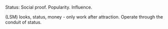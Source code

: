 Status: Social proof. Popularity. Influence.

(LSM) looks, status, money - only work after attraction. Operate through the conduit of status.

